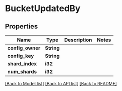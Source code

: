 # BucketUpdatedBy

## Properties

Name | Type | Description | Notes
------------ | ------------- | ------------- | -------------
**config_owner** | **String** |  | 
**config_key** | **String** |  | 
**shard_index** | **i32** |  | 
**num_shards** | **i32** |  | 

[[Back to Model list]](../README.md#documentation-for-models) [[Back to API list]](../README.md#documentation-for-api-endpoints) [[Back to README]](../README.md)


